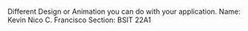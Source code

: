  Different Design or Animation you can do with your application.
 Name: Kevin Nico C. Francisco
 Section: BSIT 22A1
